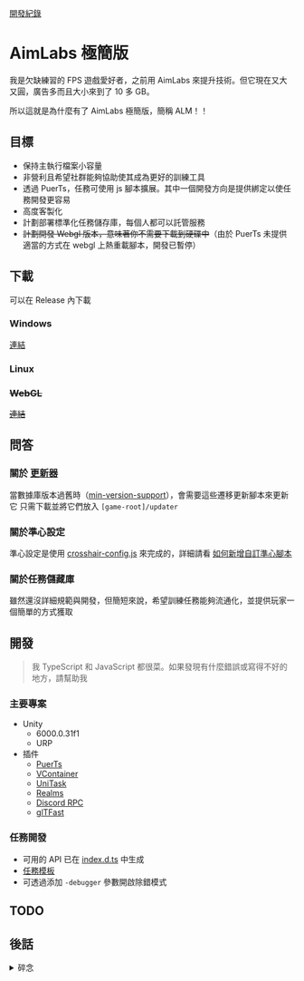 [開發紀錄](https://www.youtube.com/playlist?list=PLG-7kiz0ACzoNg00PC8ezm3Dl2S-2Edmh)

# AimLabs 極簡版

我是欠缺練習的 FPS 遊戲愛好者，之前用 AimLabs 來提升技術。但它現在又大又圓，廣告多而且大小來到了 10 多 GB。

所以這就是為什麼有了 AimLabs 極簡版，簡稱 ALM！！

## 目標

- 保持主執行檔案小容量
- 非營利且希望社群能夠協助使其成為更好的訓練工具
- 透過 PuerTs，任務可使用 js 腳本擴展。其中一個開發方向是提供綁定以使任務開發更容易
- 高度客製化
- 計劃部署標準化任務儲存庫，每個人都可以託管服務
- ~~計劃開發 Webgl 版本，意味著你不需要下載到硬碟中~~（由於 PuerTs 未提供適當的方式在 webgl 上熱重載腳本，開發已暫停）

## 下載

可以在 Release 內下載

### Windows

[連結](https://github.com/JacKooDesu/aimlabs-minimal/releases/latest)

### Linux

### ~~WebGL~~

~~[連結]()~~

## 問答

### 關於 [更新器](../updater/)

當數據庫版本過舊時（[min-version-support](../Assets/Resources/min-version-support.txt)），會需要這些遷移更新腳本來更新它
只需下載並將它們放入 `[game-root]/updater`

### 關於準心設定

準心設定是使用 [crosshair-config.js](../Assets/Resources/crosshair-config.cjs) 來完成的，詳細請看 [如何新增自訂準心腳本](./docs/template/crosshair-config/README.md)

### 關於任務儲藏庫

雖然還沒詳細規範與開發，但簡短來說，希望訓練任務能夠流通化，並提供玩家一個簡單的方式獲取

## 開發

> 我 TypeScript 和 JavaScript 都很菜。如果發現有什麼錯誤或寫得不好的地方，請幫助我

### 主要專案

- Unity
  - 6000.0.31f1
  - URP
- 插件
  - [PuerTs](https://puerts.github.io)
  - [VContainer](https://vcontainer.hadashikick.jp)
  - [UniTask](https://github.com/Cysharp/UniTask)
  - [Realms](https://github.com/realm/realm-dotnet)
  - [Discord RPC](https://github.com/lachee/discord-rpc-csharp)
  - [glTFast](https://github.com/atteneder/glTFast)

### 任務開發

- 可用的 API 已在 [index.d.ts](../Assets/Gen/Typing/csharp/index.d.ts) 中生成
- [任務模板](../docs/template/mission/)
- 可透過添加 `-debugger` 參數開啟除錯模式

## TODO

## 後話

<details>

<summary>碎念</summary>

我不知道 aimlabs 哪一步走錯了，但沒有營收其實也很難用愛發電，維護好一個項目，希望這個項目能對標它並保持極簡化。另外除了對 aimlabs 的失望，其實更多是想用這個專案練練手並嘗試 puerts 以及最新的 unity 6。

</details>